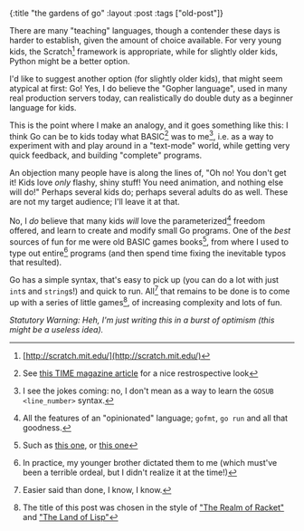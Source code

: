 {:title "the gardens of go"
:layout :post
 :tags ["old-post"]}



There are many "teaching" languages, though a contender these days is harder to establish, given the amount of choice available. For very young kids, the Scratch[^1] framework is appropriate, while for slightly older kids, Python might be a better option.



I'd like to suggest another option (for slightly older kids), that might seem atypical at first: Go! Yes, I do believe the "Gopher language", used in many real production servers today, can realistically do double duty as a beginner language for kids.



This is the point where I make an analogy, and it goes something like this: I think Go can be to kids today what BASIC[^2] was to me[^3], i.e. as a way to experiment with and play around in a "text-mode" world, while getting very quick feedback, and building "complete" programs.



An objection many people have is along the lines of, "Oh no! You don't get it! Kids love _only_ flashy, shiny stuff! You need animation, and nothing else will do!" Perhaps several kids do; perhaps several adults do as well. These are not my target audience; I'll leave it at that.



No, I _do_ believe that many kids _will_ love the parameterized[^4] freedom offered, and learn to create and modify small Go programs. One of the _best_ sources of fun for me were old BASIC games books[^5], from where I used to type out entire[^6] programs (and then spend time fixing the inevitable typos that resulted).



Go has a simple syntax, that's easy to pick up (you can do a lot with just `int`s and `string`s!) and quick to run. All[^7] that remains to be done is to come up with a series of little games[^8], of increasing complexity and lots of fun.



_Statutory Warning: Heh, I'm just writing this in a burst of optimism (this might be a useless idea)._



[^1]: [http://scratch.mit.edu/](http://scratch.mit.edu/)

[^2]: See [this TIME magazine article](http://time.com/69316/basic/) for a nice restrospective look

[^3]: I see the jokes coming: no, I don't mean as a way to learn the `GOSUB <line_number>` syntax.

[^4]: All the features of an "opinionated" language; `gofmt`, `go run` and all that goodness.

[^5]: Such as [this one](http://www.amazon.com/BASIC-Computer-Games-Microcomputer-Edition/dp/0894800523), or [this one](http://www.amazon.com/More-Basic-Computer-Games-David/dp/0894801376/ref=pd_sim_b_1?ie=UTF8&refRID=1VG0C6RVPESH91TK90QJ)

[^6]: In practice, my younger brother dictated them to me (which must've been a terrible ordeal, but I didn't realize it at the time!)

[^7]: Easier said than done, I know, I know.

[^8]: The title of this post was chosen in the style of ["The Realm of Racket"](http://www.realmofracket.com/) and ["The Land of Lisp"](http://landoflisp.com/)
